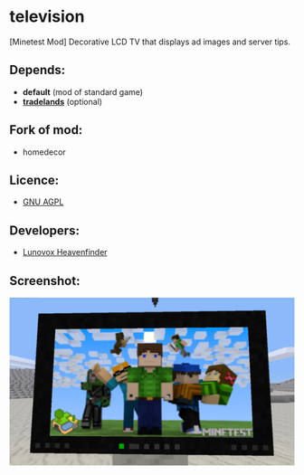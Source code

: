 # television

[Minetest Mod] Decorative LCD TV that displays ad images and server tips.

## Depends:
 * **default** (mod of standard game)
 * **[tradelands](https://github.com/Lunovox/tradelands)** (optional)

## Fork of mod: 
 * homedecor

## Licence: 
 * [GNU AGPL](https://github.com/Lunovox/television/blob/master/LICENSE)

## Developers:
 * [Lunovox Heavenfinder](https://libreplanet.org/wiki/User:Lunovox)
 
## Screenshot:

![](https://raw.githubusercontent.com/Lunovox/television/master/screenshot.png)
